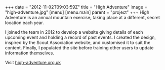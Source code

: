 +++
date = "2012-11-02T09:03:59Z"
title = "High Adventure"
image = "high-adventure.jpg"
[menu]
  [menu.main]
    parent = "project"
+++
High Adventure is an annual mountain exercise, taking place at a different, secret location each year.

I joined the team in 2012 to develop a website giving details of each upcoming event and holding a record of past events.  I created the design, inspired by the Scout Association website, and customised it to suit the content.  Finally, I populated the site before training other users to update information themselves.

Visit [high-adventure.org.uk](http://high-adventure.org.uk)
